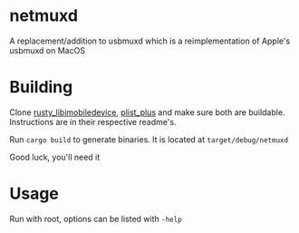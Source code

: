 # netmuxd

A replacement/addition to usbmuxd which is a reimplementation of Apple's usbmuxd on MacOS

# Building
Clone [rusty_libimobiledevice](https://github.com/jkcoxson/rusty_libimobiledevice), [plist_plus](https://github.com/jkcoxson/plist_plus) 
and make sure both are buildable. Instructions are in their respective readme's.

Run ``cargo build`` to generate binaries. It is located at ``target/debug/netmuxd``

Good luck, you'll need it

# Usage
Run with root, options can be listed with ``-help``
